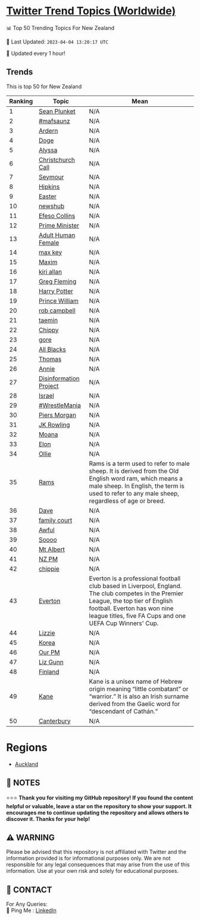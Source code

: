 [Twitter Trend Topics (Worldwide)](https://github.com/ErcinDedeoglu/Twitter-Trend-Topics)
==========


📊 Top 50 Trending Topics For New Zealand

📆 Last Updated: `2023-04-04 13:20:17 UTC`

🔧 Updated every 1 hour!


## Trends

This is top 50 for New Zealand

| Ranking | Topic | Mean |
| ------- | ------------ | ------------ |
| 1 | [Sean Plunket](http://twitter.com/search?q=Sean+Plunket) | N/A |
| 2 | [#mafsaunz](http://twitter.com/search?q=%23mafsaunz) | N/A |
| 3 | [Ardern](http://twitter.com/search?q=Ardern) | N/A |
| 4 | [Doge](http://twitter.com/search?q=Doge) | N/A |
| 5 | [Alyssa](http://twitter.com/search?q=Alyssa) | N/A |
| 6 | [Christchurch Call](http://twitter.com/search?q=Christchurch+Call) | N/A |
| 7 | [Seymour](http://twitter.com/search?q=Seymour) | N/A |
| 8 | [Hipkins](http://twitter.com/search?q=Hipkins) | N/A |
| 9 | [Easter](http://twitter.com/search?q=Easter) | N/A |
| 10 | [newshub](http://twitter.com/search?q=newshub) | N/A |
| 11 | [Efeso Collins](http://twitter.com/search?q=Efeso+Collins) | N/A |
| 12 | [Prime Minister](http://twitter.com/search?q=Prime+Minister) | N/A |
| 13 | [Adult Human Female](http://twitter.com/search?q=Adult+Human+Female) | N/A |
| 14 | [max key](http://twitter.com/search?q=max+key) | N/A |
| 15 | [Maxim](http://twitter.com/search?q=Maxim) | N/A |
| 16 | [kiri allan](http://twitter.com/search?q=kiri+allan) | N/A |
| 17 | [Greg Fleming](http://twitter.com/search?q=Greg+Fleming) | N/A |
| 18 | [Harry Potter](http://twitter.com/search?q=Harry+Potter) | N/A |
| 19 | [Prince William](http://twitter.com/search?q=Prince+William) | N/A |
| 20 | [rob campbell](http://twitter.com/search?q=rob+campbell) | N/A |
| 21 | [taemin](http://twitter.com/search?q=taemin) | N/A |
| 22 | [Chippy](http://twitter.com/search?q=Chippy) | N/A |
| 23 | [gore](http://twitter.com/search?q=gore) | N/A |
| 24 | [All Blacks](http://twitter.com/search?q=All+Blacks) | N/A |
| 25 | [Thomas](http://twitter.com/search?q=Thomas) | N/A |
| 26 | [Annie](http://twitter.com/search?q=Annie) | N/A |
| 27 | [Disinformation Project](http://twitter.com/search?q=Disinformation+Project) | N/A |
| 28 | [Israel](http://twitter.com/search?q=Israel) | N/A |
| 29 | [#WrestleMania](http://twitter.com/search?q=%23WrestleMania) | N/A |
| 30 | [Piers Morgan](http://twitter.com/search?q=Piers+Morgan) | N/A |
| 31 | [JK Rowling](http://twitter.com/search?q=JK+Rowling) | N/A |
| 32 | [Moana](http://twitter.com/search?q=Moana) | N/A |
| 33 | [Elon](http://twitter.com/search?q=Elon) | N/A |
| 34 | [Ollie](http://twitter.com/search?q=Ollie) | N/A |
| 35 | [Rams](http://twitter.com/search?q=Rams) | Rams is a term used to refer to male sheep. It is derived from the Old English word ram, which means a male sheep. In English, the term is used to refer to any male sheep, regardless of age or breed. |
| 36 | [Dave](http://twitter.com/search?q=Dave) | N/A |
| 37 | [family court](http://twitter.com/search?q=family+court) | N/A |
| 38 | [Awful](http://twitter.com/search?q=Awful) | N/A |
| 39 | [Soooo](http://twitter.com/search?q=Soooo) | N/A |
| 40 | [Mt Albert](http://twitter.com/search?q=Mt+Albert) | N/A |
| 41 | [NZ PM](http://twitter.com/search?q=NZ+PM) | N/A |
| 42 | [chippie](http://twitter.com/search?q=chippie) | N/A |
| 43 | [Everton](http://twitter.com/search?q=Everton) | Everton is a professional football club based in Liverpool, England. The club competes in the Premier League, the top tier of English football. Everton has won nine league titles, five FA Cups and one UEFA Cup Winners' Cup. |
| 44 | [Lizzie](http://twitter.com/search?q=Lizzie) | N/A |
| 45 | [Korea](http://twitter.com/search?q=Korea) | N/A |
| 46 | [Our PM](http://twitter.com/search?q=Our+PM) | N/A |
| 47 | [Liz Gunn](http://twitter.com/search?q=Liz+Gunn) | N/A |
| 48 | [Finland](http://twitter.com/search?q=Finland) | N/A |
| 49 | [Kane](http://twitter.com/search?q=Kane) | Kane is a unisex name of Hebrew origin meaning “little combatant” or “warrior.” It is also an Irish surname derived from the Gaelic word for “descendant of Cathán.” |
| 50 | [Canterbury](http://twitter.com/search?q=Canterbury) | N/A |



# Regions

* [Auckland](</New Zealand/Auckland.md>)



## 📝 NOTES

⭐⭐⭐ **Thank you for visiting my GitHub repository! If you found the content helpful or valuable, leave a star on the repository to show your support. It encourages me to continue updating the repository and allows others to discover it. Thanks for your help!**


## ⚠️ WARNING

Please be advised that this repository is not affiliated with Twitter and the information provided is for informational purposes only. We are not responsible for any legal consequences that may arise from the use of this information. Use at your own risk and solely for educational purposes.


## 📨 CONTACT

 For Any Queries:  
            🏓 Ping Me : [LinkedIn](https://www.linkedin.com/in/ercindedeoglu/)
